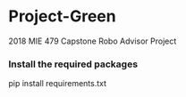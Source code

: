 # Project-Green
2018 MIE 479 Capstone Robo Advisor Project

### Install the required packages

pip install requirements.txt



